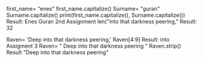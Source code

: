 first_name= "enes"
first_name.capitalize()
Surname= "guran"
Surname.capitalize()
print(first_name.capitalize(), Surname.capitalize())
Result: Enes Guran
2nd Assignment
len("into that darkness peering,"
Result: 32

Raven= 'Deep into that darkness peering,'
Raven[4:9]
Result: into
Assigment 3
Raven= " Deep into that darkness peering "
Raven.strip()
Result "Deep into that darkness peering"
